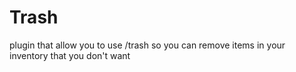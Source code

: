 # Trash
plugin that allow you to use /trash so you can remove items in your inventory that you don't want
